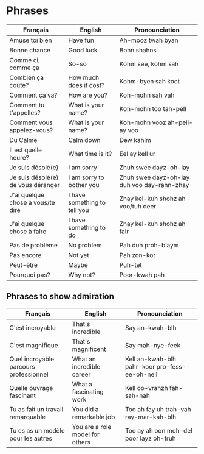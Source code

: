 # Phrases

| Français                           | English                      | Pronounciation                              |
| ---------------------------------- | ---------------------------- | ------------------------------------------- |
| Amuse toi bien                     | Have fun                     | Ah-mooz twah byan                           |
| Bonne chance                       | Good luck                    | Bohn shahns                                 |
| Comme ci, comme ça                 | So-so                        | Kohm see, kohm sah                          |
| Combien ça coûte?                  | How much does it cost?       | Kohm-byen sah koot                          |
| Comment ça va?                     | How are you?                 | Koh-mohn sah vah                            |
| Comment tu t'appelles?             | What is your name?           | Koh-mohn too tah-pell                       |
| Comment vous appelez-vous?         | What is your name?           | Koh-mohn vooz ah-pell-ay voo                |
| Du Calme                           | Calm down                    | Dew kahlm                                   |
| Il est quelle heure?               | What time is it?             | Eel ay kell ur                              |
| Je suis désolé(e)                  | I am sorry                   | Zhuh swee dayz-oh-lay                       |
| Je suis désolé(e) de vous déranger | I am sorry to bother you     | Zhuh swee dayz-oh-lay duh voo day-rahn-zhay |
| J'ai quelque chose à vous/te dire  | I have something to tell you | Zhay kel-kuh shohz ah voo/tuh deer          |
| J'ai quelque chose à faire         | I have something to do       | Zhay kel-kuh shohz ah fair                  |
| Pas de problème                    | No problem                   | Pah duh proh-blaym                          |
| Pas encore                         | Not yet                      | Pah zon-kor                                 |
| Peut-être                          | Maybe                        | Puh-tet                                     |
| Pourquoi pas?                      | Why not?                     | Poor-kwah pah                               |

## Phrases to show admiration

| Français                               | English                         | Pronounciation                                 |
| -------------------------------------- | ------------------------------- | ---------------------------------------------- |
| C'est incroyable                       | That's incredible               | Say an-kwah-blh                                |
| C'est magnifique                       | That's magnificent              | Say mah-nye-feek                               |
| Quel incroyable parcours professionnel | What an incredible career       | Kell an-kwah-blh pahr-koor pro-fess-ee-oh-nell |
| Quelle ouvrage fascinant               | What a fascinating work         | Kell oo-vrahzh fah-sah-nah                     |
| Tu as fait un travail remarquable      | You did a remarkable job        | Too ah fay uh trah-vah ray-mar-kah-blh         |
| Tu es as un modèle pour les autres     | You are a role model for others | Too ay ah oon moh-del poor layz oh-truh        |
